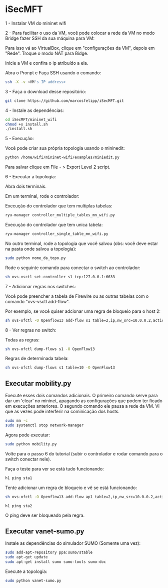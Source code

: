 # iSecMFT

1 - Instalar VM do mininet wifi

2 - Para facilitar o uso da VM, você pode colocar a rede da VM no modo Bridge fazer SSH da sua máquina para VM:

Para isso vá ao VirtualBox, clique em "configurações da VM", depois em "Rede". Troque o modo NAT para Bidge.

Inicie a VM e confira o ip atribuído a ela.

Abra o Pronpt e Faça SSH usando o comando:

````bash
ssh -X -v <VM's IP address>
````

3 - Faça o download desse repositório:

````bash
git clone https://github.com/marcosfelipp/iSecMFT.git
````

4 - Instale as dependências:

````bash
cd iSecMFT/mininet_wifi
chmod +x install.sh
./install.sh
````

5 - Execução:

Você pode criar sua própria topologia usando o mininedit:

````bash
python /home/wifi/mininet-wifi/examples/miniedit.py
````
Para salvar clique em File - > Export Level 2 script.

6 - Executar a topologia:

Abra dois terminais.

Em um terminal, rode o controlador:

Execução do controlador que tem multiplas tabelas:

````bash
ryu-manager controller_multiple_tables_mn_wifi.py
````

Execução do controlador que tem unica tabela:

````bash
ryu-manager controller_single_table_mn_wifi.py
````
No outro terminal, rode a topologia que você salvou (obs: você deve estar na pasta onde salvou a topologia):

````bash
sudo python nome_da_topo.py
````
Rode o seguinte comando para conectar o switch ao controlador:

````bash
sh ovs-vsctl set-controller s1 tcp:127.0.0.1:6633
````

7 - Adicionar regras nos switches:

Você pode preencher a tabela de Firewire ou as outras tabelas com o comando "ovs-vsctl add-flow".

Por exemplo, se você quiser adcionar uma regra de bloqueio para o host 2:

````bash
sh ovs-ofctl -O Openflow13 add-flow s1 table=2,ip,nw_src=10.0.0.2,actions=drop
````

8 - Ver regras no switch:

Todas as regras:
```bash
sh ovs-ofctl dump-flows s1 -O OpenFlow13
```
Regras de determinada tabela:
```bash
sh ovs-ofctl dump-flows s1 table=10 -O OpenFlow13
```
## Executar mobility.py
Execute esses dois comandos adicionais. O primeiro comando serve para dar um 'clear' no mininet, apagando as configurações que podem ter ficado em execuções anteriores. O segundo comando ele pausa a rede da VM. Vi que as vezes pode interferir na cominicação dos hosts.

```bash
sudo mn -c
sudo systemctl stop network-manager
```

Agora pode executar:

```bash
sudo python mobility.py
```
Volte para o passo 6 do tutorial (subir o controlador e rodar comando para o switch conectar nele).

Faça o teste para ver se está tudo funcionando:

```bash
h1 ping sta1
```

Tente adicionar um regra de bloqueio e vê se está funcionando:


```bash
sh ovs-ofctl -O Openflow13 add-flow ap1 table=2,ip,nw_src=10.0.0.2,actions=drop

h1 ping sta2
```

O ping deve ser bloqueado pela regra.

## Executar vanet-sumo.py

Instale as dependências do simulador SUMO (Somente uma vez):

```bash
sudo add-apt-repository ppa:sumo/stable
sudo apt-get update
sudo apt-get install sumo sumo-tools sumo-doc
```
Execute a topologia:
```bash
sudo python vanet-sumo.py
```

